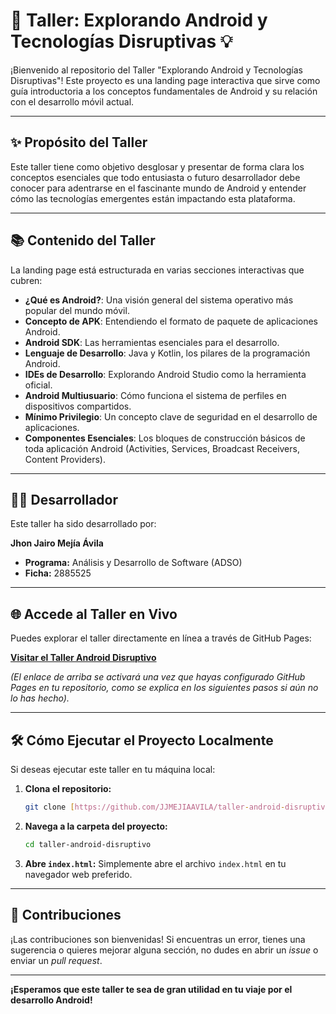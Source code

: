# 🚀 Taller: Explorando Android y Tecnologías Disruptivas 💡

¡Bienvenido al repositorio del Taller "Explorando Android y Tecnologías Disruptivas"! Este proyecto es una landing page interactiva que sirve como guía introductoria a los conceptos fundamentales de Android y su relación con el desarrollo móvil actual.

---

## ✨ Propósito del Taller

Este taller tiene como objetivo desglosar y presentar de forma clara los conceptos esenciales que todo entusiasta o futuro desarrollador debe conocer para adentrarse en el fascinante mundo de Android y entender cómo las tecnologías emergentes están impactando esta plataforma.

---

## 📚 Contenido del Taller

La landing page está estructurada en varias secciones interactivas que cubren:

-   **¿Qué es Android?**: Una visión general del sistema operativo más popular del mundo móvil.
-   **Concepto de APK**: Entendiendo el formato de paquete de aplicaciones Android.
-   **Android SDK**: Las herramientas esenciales para el desarrollo.
-   **Lenguaje de Desarrollo**: Java y Kotlin, los pilares de la programación Android.
-   **IDEs de Desarrollo**: Explorando Android Studio como la herramienta oficial.
-   **Android Multiusuario**: Cómo funciona el sistema de perfiles en dispositivos compartidos.
-   **Mínimo Privilegio**: Un concepto clave de seguridad en el desarrollo de aplicaciones.
-   **Componentes Esenciales**: Los bloques de construcción básicos de toda aplicación Android (Activities, Services, Broadcast Receivers, Content Providers).

---

## 🧑‍💻 Desarrollador

Este taller ha sido desarrollado por:

**Jhon Jairo Mejía Ávila**
* **Programa:** Análisis y Desarrollo de Software (ADSO)
* **Ficha:** 2885525

---

## 🌐 Accede al Taller en Vivo

Puedes explorar el taller directamente en línea a través de GitHub Pages:

[**Visitar el Taller Android Disruptivo**](https://JJMEJIAAVILA.github.io/taller-android-disruptivo/)

*(El enlace de arriba se activará una vez que hayas configurado GitHub Pages en tu repositorio, como se explica en los siguientes pasos si aún no lo has hecho).*

---

## 🛠️ Cómo Ejecutar el Proyecto Localmente

Si deseas ejecutar este taller en tu máquina local:

1.  **Clona el repositorio:**
    ```bash
    git clone [https://github.com/JJMEJIAAVILA/taller-android-disruptivo.git](https://github.com/JJMEJIAAVILA/taller-android-disruptivo.git)
    ```
2.  **Navega a la carpeta del proyecto:**
    ```bash
    cd taller-android-disruptivo
    ```
3.  **Abre `index.html`:** Simplemente abre el archivo `index.html` en tu navegador web preferido.

---

## 🤝 Contribuciones

¡Las contribuciones son bienvenidas! Si encuentras un error, tienes una sugerencia o quieres mejorar alguna sección, no dudes en abrir un *issue* o enviar un *pull request*.

---

**¡Esperamos que este taller te sea de gran utilidad en tu viaje por el desarrollo Android!**